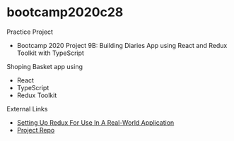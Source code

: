 # bootcamp2020c28

Practice Project
* Bootcamp 2020 Project 9B: Building Diaries App using React and Redux Toolkit with TypeScript

Shoping Basket app using
* React
* TypeScript
* Redux Toolkit

External Links
* [Setting Up Redux For Use In A Real-World Application](https://www.smashingmagazine.com/2020/08/redux-real-world-application/)
* [Project Repo](https://github.com/zeeshanhanif/diaries-app-partial)
